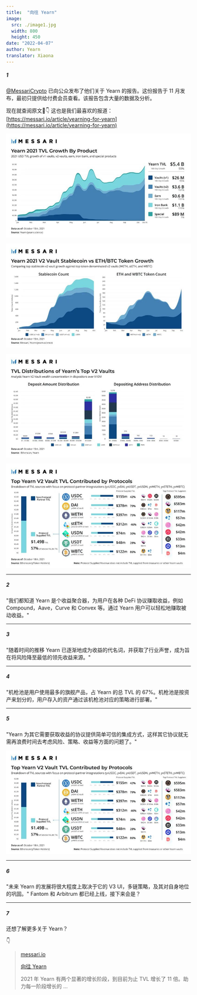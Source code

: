 ```yaml
---
title:  "向往 Yearn"
image:
  src: ./image1.jpg
  width: 800
  height: 450
date: "2022-04-07"
author: Yearn
translator: Xiaona
---
```


##### 1

[@MessariCrypto](https://twitter.com/MessariCrypto) 已向公众发布了他们关于 Yearn 的报告。这份报告于 11 月发布，最初只提供给付费会员查看。该报告包含大量的数据及分析。

现在就查阅原文🧵👇 这也是我们最喜欢的报道：[https://messari.io/article/yearning-for-yearn](https://messari.io/article/yearning-for-yearn)

![](./image1.jpg?w=800&h=450)

![](./image2.jpg?w=800&h=450)

![](./image3.jpg?w=800&h=450)

![](./image4.jpg?w=800&h=450)

---

##### 2

"我们都知道 Yearn 是个收益聚合器，为用户在各种 DeFi 协议赚取收益，例如 Compound，Aave，Curve 和 Convex 等。通过 Yearn 用户可以轻松地赚取被动收益。"

---

##### 3 

"随着时间的推移 Yearn 已逐渐地成为收益的代名词，并获取了行业声誉，成为旨在将风险降至最低的领先收益来源。"

---

##### 4 

"机枪池是用户使用最多的旗舰产品，占 Yearn 的总 TVL 的 67%。机枪池是按资产来划分的，用户存入的资产通过该机枪池对应的策略进行部署。"

---

##### 5 

"Yearn 为其它需要获取收益的协议提供简单可信的集成方式，这样其它协议就无需再浪费时间去考虑风险、策略、收益等方面的问题了。"

![](./image4.jpg?w=800&h=450)

---

##### 6 

"未来 Yearn 的发展将很大程度上取决于它的 V3 UI，多链策略，及其对自身地位的巩固。"
Fantom 和 Arbitrum 都已经上线，接下来会是？

---

##### 7
 还想了解更多关于 Yearn？
 
👇

> [messari.io](https://messari.io/article/yearning-for-yearn)
> 
> [向往 Yearn](https://messari.io/article/yearning-for-yearn)
>
> 2021 年 Yearn 有两个显著的增长阶段，到目前为止 TVL 增长了 11 倍。助力每一阶段增长的 ...

